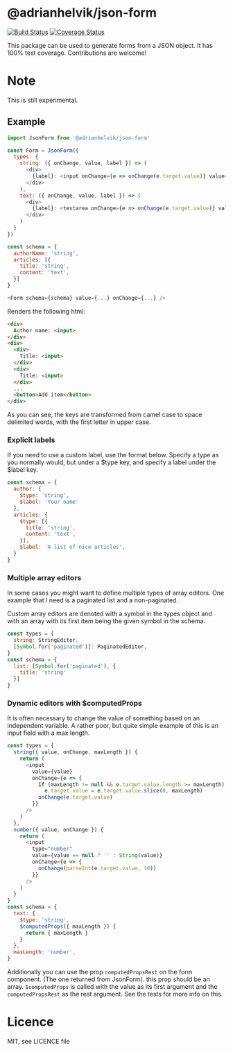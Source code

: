 # @adrianhelvik/json-form

[![Build Status](https://travis-ci.org/adrianhelvik/json-form.svg?branch=master)](https://travis-ci.org/adrianhelvik/json-form)
[![Coverage Status](https://coveralls.io/repos/github/adrianhelvik/json-form/badge.svg?branch=master)](https://coveralls.io/github/adrianhelvik/json-form?branch=master)

This package can be used to generate forms from a JSON object.
It has 100% test coverage. Contributions are welcome!

# Note
This is still experimental.

## Example

```javascript
import JsonForm from '@adrianhelvik/json-form'

const Form = JsonForm({
  types: {
    string: ({ onChange, value, label }) => (
      <div>
        {label}: <input onChange={e => onChange(e.target.value)} value={value} />
      </div>
    ),
    text: ({ onChange, value, label }) => (
      <div>
        {label}: <textarea onChange={e => onChange(e.target.value)} value={value} />
      </div>
    )
  }
})

const schema = {
  authorName: 'string',
  articles: [{
    title: 'string',
    content: 'text',
  }]
}

<Form schema={schema} value={...} onChange={...} />
```

Renders the following html:

```html
<div>
  Author name: <input>
</div>
<div>
  <div>
    Title: <input>
  </div>
  <div>
    Title: <input>
  </div>
  ...
  <button>Add item</button>
</div>
```

As you can see, the keys are transformed from camel case to
space delimited words, with the first letter in upper case.

### Explicit labels

If you need to use a custom label, use the format below.
Specify a type as you normally would, but under a $type
key, and specify a label under the $label key.

```javascript
const schema = {
  author: {
    $type: 'string',
    $label: 'Your name'
  },
  articles: {
    $type: [{
      title: 'string',
      content: 'text',
    }],
    $label: 'A list of nice articles',
  }
}
```

### Multiple array editors

In some cases you might want to define multiple types of array
editors. One example that I need is a paginated list and a
non-paginated.

Custom array editors are denoted with a symbol in the types
object and with an array with its first item being the given
symbol in the schema.

```javascript
const types = {
  string: StringEditor,
  [Symbol.for('paginated')]: PaginatedEditor,
}
const schema = {
  list: [Symbol.for('paginated'), {
    title: 'string'
  }]
}
```

### Dynamic editors with $computedProps

It is often necessary to change the value of something based
on an independent variable. A rather poor, but quite simple
example of this is an input field with a max length.

```javascript
const types = {
  string({ value, onChange, maxLength }) {
    return (
      <input
        value={value}
        onChange={e => {
          if (maxLength != null && e.target.value.length >= maxLength)
            e.target.value = e.target.value.slice(0, maxLength)
          onChange(e.target.value)
        }}
      />
    )
  },
  number({ value, onChange }) {
    return (
      <input
        type="number"
        value={value == null ? '' : String(value)}
        onChange={e => {
          onChange(parseInt(e.target.value, 10))
        }}
      />
    )
  }
}
const schema = {
  text: {
    $type: 'string',
    $computedProps({ maxLength }) {
      return { maxLength }
    }
  },
  maxLength: 'number',
}
```

Additionally you can use the prop `computedPropsRest` on the
form component. (The one returned from JsonForm). this prop
should be an array. `$computedProps` is called with the value
as its first argument and the `computedPropsRest` as the
rest argument. See the tests for more info on this.

# Licence
MIT, see LICENCE file
